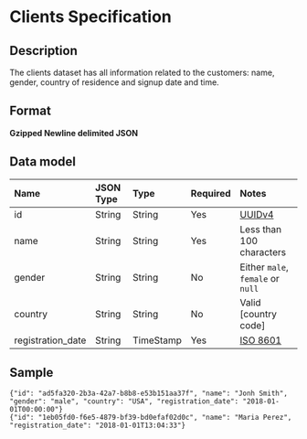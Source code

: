 # Clients Specification

## Description

The clients dataset has all information related to the customers: name, gender, country of residence and signup date and time.

## Format

**Gzipped Newline delimited JSON**

## Data model

Name              | JSON Type | Type      | Required | Notes
:-----------------|:----------|:----------|:---------|:---------------------------------
id                | String    | String    | Yes      | [UUIDv4]
name              | String    | String    | Yes      | Less than 100 characters
gender            | String    | String    | No       | Either `male`, `female` or `null`
country           | String    | String    | No       | Valid [country code]
registration_date | String    | TimeStamp | Yes      | [ISO 8601]

## Sample

```jsonl
{"id": "ad5fa320-2b3a-42a7-b8b8-e53b151aa37f", "name": "Jonh Smith", "gender": "male", "country": "USA", "registration_date": "2018-01-01T00:00:00"}
{"id": "1eb05fd0-f6e5-4879-bf39-bd0efaf02d0c", "name": "Maria Perez", "registration_date": "2018-01-01T13:04:33"}
```

[ISO 8601]: https://en.wikipedia.org/wiki/ISO_8601
[UUIDv4]: https://en.wikipedia.org/wiki/Universally_unique_identifier#Version_4_(random)
[country_codes]: /appendixes/country_codes
